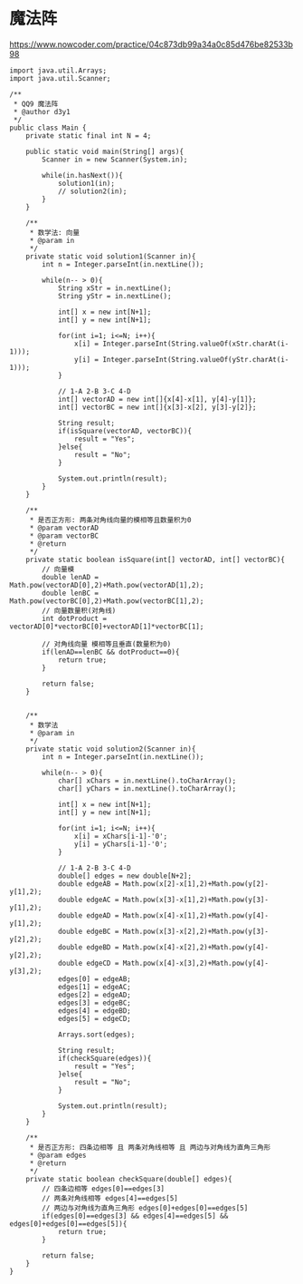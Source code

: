 # 魔法阵
https://www.nowcoder.com/practice/04c873db99a34a0c85d476be82533b98

    import java.util.Arrays;
    import java.util.Scanner;
    
    /**
     * QQ9 魔法阵
     * @author d3y1
     */
    public class Main {
        private static final int N = 4;
    
        public static void main(String[] args){
            Scanner in = new Scanner(System.in);
    
            while(in.hasNext()){
                solution1(in);
                // solution2(in);
            }
        }
    
        /**
         * 数学法: 向量
         * @param in
         */
        private static void solution1(Scanner in){
            int n = Integer.parseInt(in.nextLine());
    
            while(n-- > 0){
                String xStr = in.nextLine();
                String yStr = in.nextLine();
    
                int[] x = new int[N+1];
                int[] y = new int[N+1];
    
                for(int i=1; i<=N; i++){
                    x[i] = Integer.parseInt(String.valueOf(xStr.charAt(i-1)));
                    y[i] = Integer.parseInt(String.valueOf(yStr.charAt(i-1)));
                }
    
                // 1-A 2-B 3-C 4-D
                int[] vectorAD = new int[]{x[4]-x[1], y[4]-y[1]};
                int[] vectorBC = new int[]{x[3]-x[2], y[3]-y[2]};
    
                String result;
                if(isSquare(vectorAD, vectorBC)){
                    result = "Yes";
                }else{
                    result = "No";
                }
    
                System.out.println(result);
            }
        }
    
        /**
         * 是否正方形: 两条对角线向量的模相等且数量积为0
         * @param vectorAD
         * @param vectorBC
         * @return
         */
        private static boolean isSquare(int[] vectorAD, int[] vectorBC){
            // 向量模
            double lenAD = Math.pow(vectorAD[0],2)+Math.pow(vectorAD[1],2);
            double lenBC = Math.pow(vectorBC[0],2)+Math.pow(vectorBC[1],2);
            // 向量数量积(对角线)
            int dotProduct = vectorAD[0]*vectorBC[0]+vectorAD[1]*vectorBC[1];
    
            // 对角线向量 模相等且垂直(数量积为0)
            if(lenAD==lenBC && dotProduct==0){
                return true;
            }
    
            return false;
        }
    
        
        /**
         * 数学法
         * @param in
         */
        private static void solution2(Scanner in){
            int n = Integer.parseInt(in.nextLine());
    
            while(n-- > 0){
                char[] xChars = in.nextLine().toCharArray();
                char[] yChars = in.nextLine().toCharArray();
    
                int[] x = new int[N+1];
                int[] y = new int[N+1];
    
                for(int i=1; i<=N; i++){
                    x[i] = xChars[i-1]-'0';
                    y[i] = yChars[i-1]-'0';
                }
                
                // 1-A 2-B 3-C 4-D
                double[] edges = new double[N+2];
                double edgeAB = Math.pow(x[2]-x[1],2)+Math.pow(y[2]-y[1],2);
                double edgeAC = Math.pow(x[3]-x[1],2)+Math.pow(y[3]-y[1],2);
                double edgeAD = Math.pow(x[4]-x[1],2)+Math.pow(y[4]-y[1],2);
                double edgeBC = Math.pow(x[3]-x[2],2)+Math.pow(y[3]-y[2],2);
                double edgeBD = Math.pow(x[4]-x[2],2)+Math.pow(y[4]-y[2],2);
                double edgeCD = Math.pow(x[4]-x[3],2)+Math.pow(y[4]-y[3],2);
                edges[0] = edgeAB;
                edges[1] = edgeAC;
                edges[2] = edgeAD;
                edges[3] = edgeBC;
                edges[4] = edgeBD;
                edges[5] = edgeCD;
    
                Arrays.sort(edges);
                
                String result;
                if(checkSquare(edges)){
                    result = "Yes";
                }else{
                    result = "No";
                }
    
                System.out.println(result);
            }
        }
    
        /**
         * 是否正方形: 四条边相等 且 两条对角线相等 且 两边与对角线为直角三角形
         * @param edges
         * @return
         */
        private static boolean checkSquare(double[] edges){
            // 四条边相等 edges[0]==edges[3]
            // 两条对角线相等 edges[4]==edges[5]
            // 两边与对角线为直角三角形 edges[0]+edges[0]==edges[5]
            if(edges[0]==edges[3] && edges[4]==edges[5] && edges[0]+edges[0]==edges[5]){
                return true;
            }
    
            return false;
        }
    }
    

